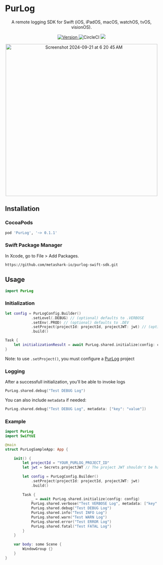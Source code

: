 # PurLog

<p align="center">
A remote logging SDK for Swift (iOS, iPadOS, macOS, watchOS, tvOS, visionOS).
</p>

<p align="center">
  <a href="#">
    <img src="https://img.shields.io/badge/version-0.1.0-blue" alt="Version">
  </a>
      <img src="https://dl.circleci.com/status-badge/img/circleci/QHEuwkxDTekYMK98ity4TZ/TWGJsGj8BZfk7zWxRHHivb/tree/main.svg?style=shield&circle-token=CCIPRJ_9jUzr3iF6zTXTuNYt8iphq_d4244d11b2f06e07038419520974d436f6ef3ba2" alt="CircleCI">
  <a href="https://codecov.io/gh/metashark-io/purlog-ios">
    <img src="https://codecov.io/gh/metashark-io/purlog-swift-sdk/branch/main/graph/badge.svg?token=H66O7DR38E"/>
  </a>
</p>


<p align="center">
<img width="500" alt="Screenshot 2024-09-21 at 6 20 45 AM" src="https://github.com/user-attachments/assets/dd0728a4-7331-4bcd-860f-434250b2ce3c">
</p>



## Installation

### CocoaPods

```ruby
pod 'PurLog', '~> 0.1.1'
```


### Swift Package Manager

In Xcode, go to File > Add Packages.

```
https://github.com/metashark-io/purlog-swift-sdk.git
```

## Usage


```swift
import PurLog
```


### Initialization


```swift
let config = PurLogConfig.Builder()
            .setLevel(.DEBUG) // (optional) defaults to .VERBOSE 
            .setEnv(.PROD) // (optional) defaults to .DEV
            .setProject(projectId: projectId, projectJWT: jwt) // (optional) configures remote logging so you can view logs on the PurLog web app
            .build()

Task {
    let initializationResult = await PurLog.shared.initialize(config: config)
}
```

Note: to use `.setProject()`, you must configure a [PurLog](https://app.purlog.io) project 


### Logging


After a successfull initialization, you'll be able to invoke logs

```swift
PurLog.shared.debug("Test DEBUG Log")
```

You can also include `metadata` if needed:

```swift
PurLog.shared.debug("Test DEBUG Log", metadata: ["key": "value"])
```


### Example


```swift
import PurLog
import SwiftUI

@main
struct PurLogSampleApp: App {
    
    init() {
        let projectId = "YOUR_PURLOG_PROJECT_ID"
        let jwt = Secrets.projectJWT // The project JWT shouldn't be hardcoded in your project. It should typically be securely passed down from your server environment
        
        let config = PurLogConfig.Builder()
            .setProject(projectId: projectId, projectJWT: jwt)
            .build()
        
        Task {
            _ = await PurLog.shared.initialize(config: config)
            PurLog.shared.verbose("Test VERBOSE Log", metadata: ["key": "value"])
            PurLog.shared.debug("Test DEBUG Log")
            PurLog.shared.info("Test INFO Log")
            PurLog.shared.warn("Test WARN Log")
            PurLog.shared.error("Test ERROR Log")
            PurLog.shared.fatal("Test FATAL Log")
        }
    }
    
    var body: some Scene {
        WindowGroup {}
    }
}
```
